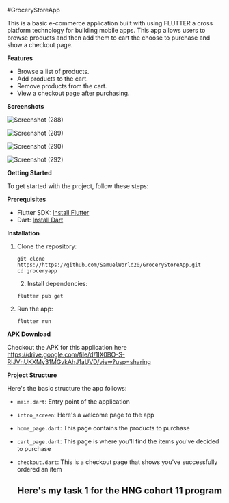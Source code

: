 #GroceryStoreApp

This is a basic e-commerce application built with using FLUTTER a cross platform technology for building mobile apps. This app allows users to browse products and then add them to cart the choose to purchase and show a checkout page.

**Features**

- Browse a list of products.
- Add products to the cart.
- Remove products from the cart.
- View a checkout page after purchasing.

**Screenshots**


![Screenshot (288)](https://github.com/SamuelWorld20/GroceryStoreApp/assets/90863438/038b2b60-5253-4fb3-b675-aea0e566ac79)

![Screenshot (289)](https://github.com/SamuelWorld20/GroceryStoreApp/assets/90863438/9e7edbb0-d699-4f14-96fb-dea48df69f29)

![Screenshot (290)](https://github.com/SamuelWorld20/GroceryStoreApp/assets/90863438/58a72e7a-3f88-4222-8206-318fd3687d29)

![Screenshot (292)](https://github.com/SamuelWorld20/GroceryStoreApp/assets/90863438/6c507b13-8b39-4c82-940b-1ea4a74a6401)


**Getting Started**

To get started with the project, follow these steps:

**Prerequisites**
- Flutter SDK: [Install Flutter](https://flutter.dev/docs/get-started/install)
- Dart: [Install Dart](https://dart.dev/get-dart)

**Installation**

1. Clone the repository:
   ```
   git clone https://https://github.com/SamuelWorld20/GroceryStoreApp.git
   cd groceryapp
   ```

   2. Install dependencies:
   ```
   flutter pub get
   ```

3. Run the app:
   ```
   flutter run
   ```

**APK Download**

Checkout the APK for this application here https://drive.google.com/file/d/1IX0BO-S-RIJVnUKXMy31MGvkAhJ1aUVD/view?usp=sharing

**Project Structure**

Here's the basic structure the app follows:

- `main.dart`: Entry point of the application
- `intro_screen`: Here's a welcome page to the app
- `home_page.dart`: This page contains the products to purchase
- `cart_page.dart`: This page is where you'll find the items you've decided to purchase
- `checkout.dart`: This is a checkout page that shows you've successfully ordered an item

  ## Here's my task 1 for the HNG cohort 11 program
